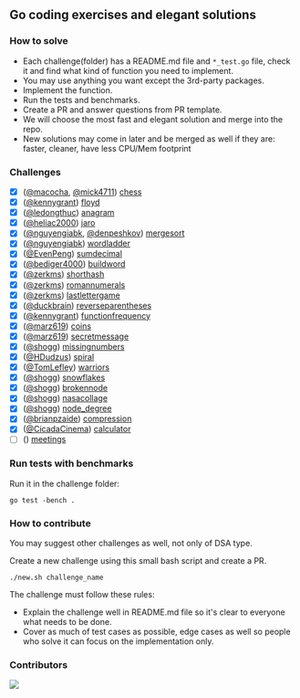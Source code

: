 ## Go coding exercises and elegant solutions

### How to solve

 - Each challenge(folder) has a README.md file and `*_test.go` file, check it and find what kind of function you need to implement.
 - You may use anything you want except the 3rd-party packages.
 - Implement the function.
 - Run the tests and benchmarks.
 - Create a PR and answer questions from PR template.
 - We will choose the most fast and elegant solution and merge into the repo.
 - New solutions may come in later and be merged as well if they are: faster, cleaner, have less CPU/Mem footprint

### Challenges

 - [x] ([@macocha](https://github.com/macocha), [@mick4711](https://github.com/mick4711)) [chess](https://github.com/plutov/practice-go/tree/master/chess)
 - [x] ([@kennygrant](https://github.com/kennygrant)) [floyd](https://github.com/plutov/practice-go/tree/master/floyd)
 - [x] ([@ledongthuc](https://github.com/ledongthuc)) [anagram](https://github.com/plutov/practice-go/tree/master/anagram)
 - [x] ([@heliac2000](https://github.com/heliac2000)) [jaro](https://github.com/plutov/practice-go/tree/master/jaro)
 - [x] ([@nguyengiabk](https://github.com/nguyengiabk), [@denpeshkov](https://github.com/denpeshkov)) [mergesort](https://github.com/plutov/practice-go/tree/master/mergesort)
 - [x] ([@nguyengiabk](https://github.com/nguyengiabk)) [wordladder](https://github.com/plutov/practice-go/tree/master/wordladder)
 - [x] ([@EvenPeng](https://github.com/EvenPeng)) [sumdecimal](https://github.com/plutov/practice-go/tree/master/sumdecimal)
 - [x] ([@bediger4000](https://github.com/bediger4000)) [buildword](https://github.com/plutov/practice-go/tree/master/buildword)
 - [x] ([@zerkms](https://github.com/zerkms)) [shorthash](https://github.com/plutov/practice-go/tree/master/shorthash)
 - [x] ([@zerkms](https://github.com/zerkms)) [romannumerals](https://github.com/plutov/practice-go/tree/master/romannumerals)
 - [x] ([@zerkms](https://github.com/zerkms)) [lastlettergame](https://github.com/plutov/practice-go/tree/master/lastlettergame)
 - [x] ([@duckbrain](https://github.com/duckbrain)) [reverseparentheses](https://github.com/plutov/practice-go/tree/master/reverseparentheses)
 - [x] ([@kennygrant](https://github.com/kennygrant)) [functionfrequency](https://github.com/plutov/practice-go/tree/master/functionfrequency)
 - [x] ([@marz619](https://github.com/marz619)) [coins](https://github.com/plutov/practice-go/tree/master/coins)
 - [x] ([@marz619](https://github.com/marz619)) [secretmessage](https://github.com/plutov/practice-go/tree/master/secretmessage)
 - [x] ([@shogg](https://github.com/shogg)) [missingnumbers](https://github.com/plutov/practice-go/tree/master/missingnumbers)
 - [x] ([@HDudzus](https://github.com/HDudzus)) [spiral](https://github.com/plutov/practice-go/tree/master/spiral)
 - [x] ([@TomLefley](https://github.com/TomLefley)) [warriors](https://github.com/plutov/practice-go/tree/master/warriors)
 - [x] ([@shogg](https://github.com/shogg)) [snowflakes](https://github.com/plutov/practice-go/tree/master/snowflakes)
 - [x] ([@shogg](https://github.com/shogg)) [brokennode](https://github.com/plutov/practice-go/tree/master/brokennode)
 - [x] ([@shogg](https://github.com/shogg)) [nasacollage](https://github.com/plutov/practice-go/tree/master/nasacollage)
 - [x] ([@shogg](https://github.com/shogg)) [node_degree](https://github.com/plutov/practice-go/tree/master/node_degree)
 - [x] ([@brianpzaide](https://github.com/brianpzaide)) [compression](https://github.com/plutov/practice-go/tree/master/compression)
 - [x] ([@CicadaCinema](https://github.com/CicadaCinema)) [calculator](https://github.com/plutov/practice-go/tree/master/calculator)
 - [ ] () [meetings](https://github.com/plutov/practice-go/tree/master/meetings)

### Run tests with benchmarks

Run it in the challenge folder:

```
go test -bench .
```

### How to contribute

You may suggest other challenges as well, not only of DSA type.

Create a new challenge using this small bash script and create a PR.

```
./new.sh challenge_name
```

The challenge must follow these rules:
- Explain the challenge well in README.md file so it's clear to everyone what needs to be done.
- Cover as much of test cases as possible, edge cases as well so people who solve it can focus on the implementation only.

### Contributors

<a href="https://github.com/plutov/practice-go/graphs/contributors">
  <img src="https://contrib.rocks/image?repo=plutov/practice-go" />
</a>
